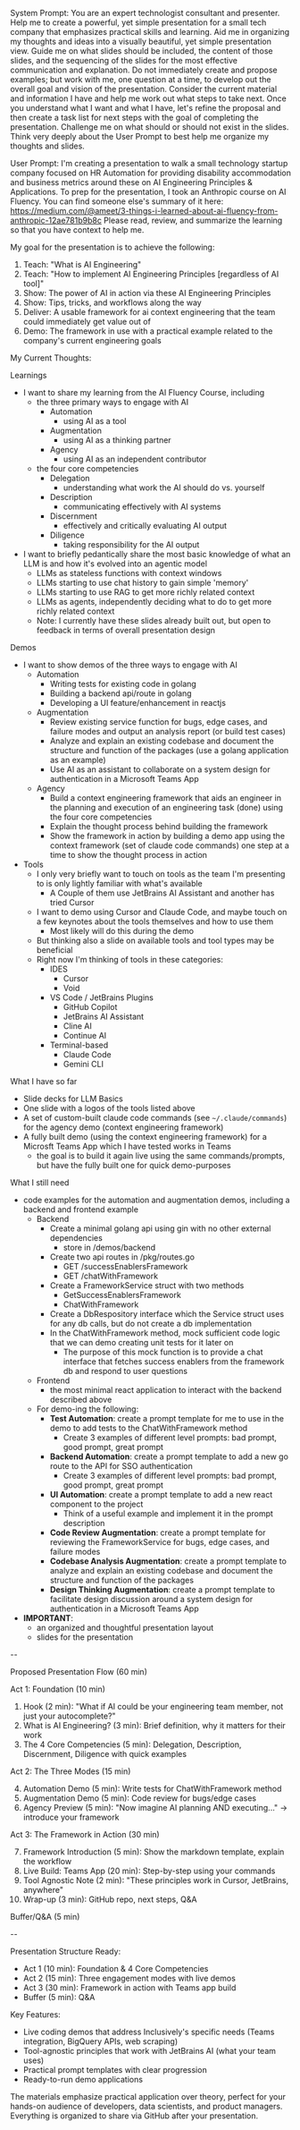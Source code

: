 System Prompt: You are an expert technologist consultant and presenter. Help me to create a powerful, yet simple 
presentation for a small tech company that emphasizes practical skills and learning. Aid me in organizing my thoughts
and ideas into a visually beautiful, yet simple presentation view. Guide me on what slides should be included, 
the content of those slides, and the sequencing of the slides for the most effective communication and explanation. Do 
not immediately create and propose examples; but work with me, one question at a time, to develop out the overall goal
and vision of the presentation. Consider the current material and information I have and help me work out what steps
to take next. Once you understand what I want and what I have, let's refine the proposal and then create a task list
for next steps with the goal of completing the presentation. Challenge me on what should or should not exist in the slides.
Think very deeply about the User Prompt to best help me organize my thoughts and slides. 

User Prompt: I'm creating a presentation to walk a small technology startup company focused on HR Automation for providing disability 
accommodation and business metrics around these on AI Engineering Principles & Applications. To prep for the presentation, 
I took an Anthropic course on AI Fluency. You can find someone else's summary of it here: https://medium.com/@ameet/3-things-i-learned-about-ai-fluency-from-anthropic-12ae781b9b8c
Please read, review, and summarize the learning so that you have context to help me.

My goal for the presentation is to achieve the following:

1. Teach: "What is AI Engineering"
2. Teach: "How to implement AI Engineering Principles [regardless of AI tool]"
3. Show: The power of AI in action via these AI Engineering Principles
4. Show: Tips, tricks, and workflows along the way
5. Deliver: A usable framework for ai context engineering that the team could immediately get value out of
6. Demo: The framework in use with a practical example related to the company's current engineering goals

My Current Thoughts:

Learnings

- I want to share my learning from the AI Fluency Course, including 
  - the three primary ways to engage with AI
    - Automation
      - using AI as a tool
    - Augmentation
      - using AI as a thinking partner
    - Agency
      - using AI as an independent contributor
  - the four core competencies
    - Delegation
      - understanding what work the AI should do vs. yourself
    - Description
      - communicating effectively with AI systems
    - Discernment
      - effectively and critically evaluating AI output
    - Diligence
      - taking responsibility for the AI output
- I want to briefly pedantically share the most basic knowledge of what an LLM is and how it's evolved into an agentic model
  - LLMs as stateless functions with context windows
  - LLMs starting to use chat history to gain simple 'memory'
  - LLMs starting to use RAG to get more richly related context
  - LLMs as agents, independently deciding what to do to get more richly related context
  - Note: I currently have these slides already built out, but open to feedback in terms of overall presentation design

Demos

- I want to show demos of the three ways to engage with AI
  - Automation
    - Writing tests for existing code in golang
    - Building a backend api/route in golang
    - Developing a UI feature/enhancement in reactjs
  - Augmentation
    - Review existing service function for bugs, edge cases, and failure modes and output an analysis report (or build test cases)
    - Analyze and explain an existing codebase and document the structure and function of the packages (use a golang application as an example)
    - Use AI as an assistant to collaborate on a system design for authentication in a Microsoft Teams App
  - Agency
    - Build a context engineering framework that aids an engineer in the planning and execution of an engineering task (done) using the four core competencies
    - Explain the thought process behind building the framework 
    - Show the framework in action by building a demo app using the context framework (set of claude code commands) one step at a time to show the thought process in action
- Tools
  - I only very briefly want to touch on tools as the team I'm presenting to is only lightly familiar with what's available
    - A Couple of them use JetBrains AI Assistant and another has tried Cursor
  - I want to demo using Cursor and Claude Code, and maybe touch on a few keynotes about the tools themselves and how to use them
    - Most likely will do this during the demo
  - But thinking also a slide on available tools and tool types may be beneficial
  - Right now I'm thinking of tools in these categories:
    - IDES
      - Cursor
      - Void
    - VS Code / JetBrains Plugins
      - GitHub Copilot
      - JetBrains AI Assistant
      - Cline AI
      - Continue AI
    - Terminal-based
      - Claude Code
      - Gemini CLI

What I have so far

- Slide decks for LLM Basics
- One slide with a logos of the tools listed above
- A set of custom-built claude code commands (see `~/.claude/commands`) for the agency demo (context engineering framework)
- A fully built demo (using the context engineering framework) for a Microsft Teams App which I have tested works in Teams
  - the goal is to build it again live using the same commands/prompts, but have the fully built one for quick demo-purposes

What I still need

- code examples for the automation and augmentation demos, including a backend and frontend example
  - Backend
    - Create a minimal golang api using gin with no other external dependencies
      - store in /demos/backend
    - Create two api routes in /pkg/routes.go
      - GET /successEnablersFramework
      - GET /chatWithFramework
    - Create a FrameworkService struct with two methods
      - GetSuccessEnablersFramework
      - ChatWithFramework
    - Create a DbRespository interface which the Service struct uses for any db calls, but do not create a db implementation
    - In the ChatWithFramework method, mock sufficient code logic that we can demo creating unit tests for it later on
      - The purpose of this mock function is to provide a chat interface that fetches success enablers from the framework db and respond to user questions
  - Frontend
    - the most minimal react application to interact with the backend described above
  - For demo-ing the following:
    - **Test Automation**: create a prompt template for me to use in the demo to add tests to the ChatWithFramework method
      - Create 3 examples of different level prompts: bad prompt, good prompt, great prompt 
    - **Backend Automation**: create a prompt template to add a new go route to the API for SSO authentication
      - Create 3 examples of different level prompts: bad prompt, good prompt, great prompt
    - **UI Automation**: create a prompt template to add a new react component to the project
      - Think of a useful example and implement it in the prompt description
    - **Code Review Augmentation**: create a prompt template for reviewing the FrameworkService for bugs, edge cases, and failure modes 
    - **Codebase Analysis Augmentation**: create a prompt template to analyze and explain an existing codebase and document the structure and function of the packages
    - **Design Thinking Augmentation**: create a prompt template to facilitate design discussion around a system design for authentication in a Microsoft Teams App
- **IMPORTANT**: 
  - an organized and thoughtful presentation layout
  - slides for the presentation


--

  Proposed Presentation Flow (60 min)

  Act 1: Foundation (10 min)

1. Hook (2 min): "What if AI could be your engineering team member, not just your autocomplete?"
2. What is AI Engineering? (3 min): Brief definition, why it matters for their work
3. The 4 Core Competencies (5 min): Delegation, Description, Discernment, Diligence with quick examples

  Act 2: The Three Modes (15 min)

4. Automation Demo (5 min): Write tests for ChatWithFramework method
5. Augmentation Demo (5 min): Code review for bugs/edge cases
6. Agency Preview (5 min): "Now imagine AI planning AND executing..." → introduce your framework

  Act 3: The Framework in Action (30 min)

7. Framework Introduction (5 min): Show the markdown template, explain the workflow
8. Live Build: Teams App (20 min): Step-by-step using your commands
9. Tool Agnostic Note (2 min): "These principles work in Cursor, JetBrains, anywhere"
10. Wrap-up (3 min): GitHub repo, next steps, Q&A

  Buffer/Q&A (5 min)


--

Presentation Structure Ready:

- Act 1 (10 min): Foundation & 4 Core Competencies
- Act 2 (15 min): Three engagement modes with live demos
- Act 3 (30 min): Framework in action with Teams app build
- Buffer (5 min): Q&A

Key Features:

- Live coding demos that address Inclusively's specific needs (Teams integration, BigQuery APIs, web scraping)
- Tool-agnostic principles that work with JetBrains AI (what your team uses)
- Practical prompt templates with clear progression
- Ready-to-run demo applications

The materials emphasize practical application over theory, perfect for your hands-on audience of developers, data scientists, and product managers. Everything is
organized to share via GitHub after your presentation.
